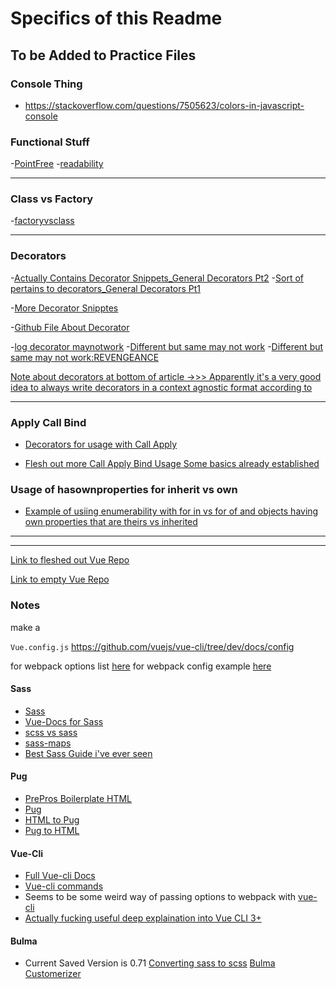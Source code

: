 # Specifics of this Readme

## To be Added to Practice Files 

### Console Thing

- https://stackoverflow.com/questions/7505623/colors-in-javascript-console


### Functional Stuff

-[PointFree](https://medium.freecodecamp.org/how-point-free-composition-will-make-you-a-better-functional-programmer-33dcb910303a)
-[readability](https://medium.freecodecamp.org/make-your-code-easier-to-read-with-functional-programming-94fb8cc69f9d)

---------------


### Class vs Factory

-[factoryvsclass](https://medium.freecodecamp.org/class-vs-factory-function-exploring-the-way-forward-73258b6a8d15)

---------------

### Decorators

-[Actually Contains Decorator Snippets_General Decorators Pt2](https://hackernoon.com/function-decorators-part-2-javascript-fadd24e57f83)
-[Sort of pertains to decorators_General Decorators Pt1 ](https://hackernoon.com/transforming-callbacks-into-promises-and-back-again-e274c7cf7293)

-[More Decorator Snipptes](https://medium.freecodecamp.org/here-are-a-few-function-decorators-you-can-write-from-scratch-488549fe8f86)

-[Github File About Decorator](https://github.com/wycats/javascript-decorators)


-[log decorator maynotwork](https://survivejs.com/react/appendices/understanding-decorators/)
-[Different but same may not work](https://blog.jeremyfairbank.com/javascript/javascript-es7-function-bind-syntax/)
-[Different but same may not work:REVENGEANCE](https://cabbageapps.com/fell-love-js-decorators/)



[Note about decorators at bottom of article ->>> Apparently it's a very good idea to always write decorators in a context agnostic format  according to](http://raganwald.com/2013/01/03/function_and_method_decorators.html)


_________________


### Apply Call Bind

- [Decorators for usage with Call Apply](https://javascript.info/call-apply-decorators)

- [Flesh out more Call Apply Bind Usage Some basics already established](http://javascriptissexy.com/javascript-apply-call-and-bind-methods-are-essential-for-javascript-professionals/)

### Usage of hasownproperties for inherit vs own
- [Example of usiing enumerability with for in vs for of and objects having own properties  that are theirs vs inherited](https://developer.mozilla.org/en-US/docs/Web/JavaScript/Enumerability_and_ownership_of_properties)

_________________
_________________
<!---

- [] ()

- [] ()

- [] ()

- [] ()

- [] ()

- [] ()

_________________
--->

[Link to fleshed out Vue Repo](https://github.com/Tor020/Webpack3-Cli-Vue) 

[Link to empty Vue Repo](https://github.com/Tor020/Empty-Vue)

### Notes

make a  

```Vue.config.js```
https://github.com/vuejs/vue-cli/tree/dev/docs/config

for webpack options list [here](https://github.com/vuejs/vue-cli/tree/dev/docs/config)
for webpack config example [here](https://github.com/vuejs/vue-cli/blob/dev/docs/guide/webpack.md#simple-configuration)


#### Sass
- [Sass](https://github.com/vuejs/vue-cli/blob/dev/docs/css.md)
- [Vue-Docs for Sass](https://github.com/vuejs/vue-cli/blob/dev/docs/css.md)
- [scss vs sass](https://stackoverflow.com/questions/5654447/whats-the-difference-between-scss-and-sass)
- [sass-maps](https://www.sitepoint.com/using-sass-maps/)
- [Best Sass Guide i've ever seen](https://anotheruiguy.gitbooks.io/sassintherealworld_book-i/handy-tools/default-flag.html)

#### Pug
- [PrePros Boilerplate HTML](https://github.com/Tor020/preprosboilerplate/tree/master/Dev)
- [Pug](https://gist.github.com/gearmobile/e1be3359a667eb1e555b2c461955e800)
- [HTML to Pug](https://html-to-pug.com/)
- [Pug to HTML](https://pughtml.com/)

#### Vue-Cli
- [Full Vue-cli Docs](https://github.com/vuejs/vue-cli/tree/dev/docs)
- [Vue-cli commands](https://github.com/vuejs/vue-cli/blob/dev/docs/cli.md)
- Seems to be some weird way of passing options to webpack with [vue-cli](https://github.com/vuejs/vue-cli/blob/dev/docs/webpack.md#inspecting-the-projects-webpack-config) 
- [Actually fucking useful deep explaination into Vue CLI 3+](https://blog.logrocket.com/vue-cli-3-the-deep-dive-41dff070ac4a)

#### Bulma 
- Current Saved Version is 0.71
[Converting sass to scss](https://www.quora.com/Is-there-a-way-to-batch-convert-scss-files-into-sass-files)
[Bulma Customerizer](https://bulma-customizer.bstash.io/)

